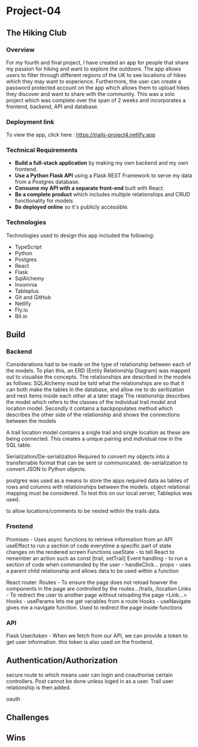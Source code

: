 # Project-04
## The Hiking Club
### Overview

For my fourth and final project, I have created an app for people that share my passion for hiking and want to explore the outdoors. The app allows users to filter through different regions of the UK to see locations of hikes which they may want to experience. Furthermore, the user can create a password protected account on the app which allows them to upload hikes they discover and want to share with the community. This was a solo project which was complete over the span of 2 weeks and incorporates a frontend, backend, API and database.

### Deployment link

To view the app, click here : https://trails-project4.netlify.app

### Technical Requirements

* **Build a full-stack application** by making my own backend and my own frontend.
* **Use a Python Flask API** using a Flask REST Framework to serve my data from a Postgres database.
* **Consume my API with a separate front-end** built with React.
* **Be a complete product** which includes multiple relationships and CRUD functionality for models.
* **Be deployed online** so it's publicly accessible.


### Technologies

Technologies used to design this app included the following:

* TypeScript
* Python
* Postgres
* React
* Flask
* SqlAlchemy
* Insomnia
* Tableplus
* Git and GitHub
* Netlify
* Fly.io
* Bit.io


## Build

### Backend

Considerations had to be made on the type of relationship between each of the models. To plan this, an ERD (Entity Relationship Diagram) was mapped out to visualise the concepts.
The relationships are described in the models as follows:
SQLAlchemy must be told what the relationships are so that it can both make the tables in the database, and allow me to do serilization and nest items inside each other at a later stage
The relationship describes the model which refers to the classes of the individual trail model and location model. Secondly it contains a backpopulates method which describes the other side of the relationship and shows the connections between the models

A trail location model contains a snigle trail and single location as these are being connected. This creates a unique pairing and individual row in the SQL table.

Serialization/De-serialization
Required to convert my objects into a transferrable format that can be sent or communicated.
de-serialization to convert JSON to Python objects.

postgres was used as a means to store the apps required data as tables of rows and columns with relatioinships between the models. object relational mapping must be considered. To test this on our local server, Tableplus was used.

to allow locations/comments to be nested within the trails data.


### Frontend

Promises - Uses async functions to retrieve information from an API
useEffect to run a section of code everytime a specific part of state changes on the rendered screen
Functions
useState - to tell React to remember an action such as const [trail, setTrail]
Event handling - to run a section of code when commanded by the user - handleClick...
props - uses a parent child relationship and allows data to be used within a function

React router:
Routes - To ensure the page does not reload howver the components in the page are controlled by the routes.../trails, /location
Links - To redrect the user to another page without reloading the page <Link...>
Hooks - useParams lets me get variables from a route
Hooks - useNavigate gives me a navigate function. Used to redirect the page inside functions


### API
Flask
User/token - When we fetch from our API, we can provide a token to get user information. this token is also used on the frontend.


## Authentication/Authorization
secure route to which means user can login and coauthorise certain controllers. Post cannot be done unless loged in as a user.
Trail user relationship is then added.


oauth

## Challenges

## Wins

